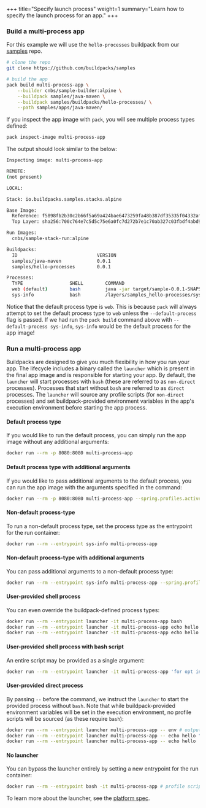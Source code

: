 +++
title="Specify launch process"
weight=1
summary="Learn how to specify the launch process for an app."
+++

### Build a multi-process app

For this example we will use the `hello-processes` buildpack from our [samples][samples] repo.

```bash
# clone the repo
git clone https://github.com/buildpacks/samples

# build the app
pack build multi-process-app \
    --builder cnbs/sample-builder:alpine \
    --buildpack samples/java-maven \
    --buildpack samples/buildpacks/hello-processes/ \
    --path samples/apps/java-maven/
```

If you inspect the app image with `pack`, you will see multiple process types defined:

```bash
pack inspect-image multi-process-app
```

The output should look similar to the below:

```bash
Inspecting image: multi-process-app

REMOTE:
(not present)

LOCAL:

Stack: io.buildpacks.samples.stacks.alpine

Base Image:
  Reference: f5898fb2b30c2b66f5a69a424bae6473259fa48b387df35335f04332af7f1091
  Top Layer: sha256:700c764e7c5d5c75e6a0fc7d272b7e1c70ab327c03fbdf4abd9313e5ec3217f7

Run Images:
  cnbs/sample-stack-run:alpine

Buildpacks:
  ID                             VERSION
  samples/java-maven             0.0.1
  samples/hello-processes        0.0.1

Processes:
  TYPE                 SHELL        COMMAND                                                     ARGS
  web (default)        bash         java -jar target/sample-0.0.1-SNAPSHOT.jar
  sys-info             bash         /layers/samples_hello-processes/sys-info/sys-info.sh
```

Notice that the default process type is `web`. This is because `pack` will always attempt to set the default process type to `web` unless the `--default-process` flag is passed.
If we had run the `pack build` command above with `--default-process sys-info`, `sys-info` would be the default process for the app image!

### Run a multi-process app

Buildpacks are designed to give you much flexibility in how you run your app. The lifecycle includes a binary called the `launcher` which is present in the final app image and is responsible for starting your app.
By default, the `launcher` will start processes with `bash` (these are referred to as `non-direct` processes). Processes that start without `bash` are referred to as `direct` processes.
The `launcher` will source any profile scripts (for `non-direct` processes) and set buildpack-provided environment variables in the app's execution environment before starting the app process.

#### Default process type

If you would like to run the default process, you can simply run the app image without any additional arguments:

```bash
docker run --rm -p 8080:8080 multi-process-app
```

#### Default process type with additional arguments

If you would like to pass additional arguments to the default process, you can run the app image with the arguments specified in the command:

```bash
docker run --rm -p 8080:8080 multi-process-app --spring.profiles.active=mysql
```

#### Non-default process-type

To run a non-default process type, set the process type as the entrypoint for the run container:

```bash
docker run --rm --entrypoint sys-info multi-process-app
```

#### Non-default process-type with additional arguments

You can pass additional arguments to a non-default process type:

```bash
docker run --rm --entrypoint sys-info multi-process-app --spring.profiles.active=mysql
```

#### User-provided shell process

You can even override the buildpack-defined process types:

```bash
docker run --rm --entrypoint launcher -it multi-process-app bash
docker run --rm --entrypoint launcher -it multi-process-app echo hello "$WORLD" # $WORLD is evaluated on the host machine
docker run --rm --entrypoint launcher -it multi-process-app echo hello '$WORLD' # $WORLD is evaluated in the container after profile scripts are sourced
```

#### User-provided shell process with bash script

An entire script may be provided as a single argument:

```bash
docker run --rm --entrypoint launcher -it multi-process-app 'for opt in $JAVA_OPTS; do echo $opt; done'
```

#### User-provided direct process

By passing `--` before the command, we instruct the `launcher` to start the provided process without `bash`.
Note that while buildpack-provided environment variables will be set in the execution environment, no profile scripts will be sourced (as these require `bash`):

```bash
docker run --rm --entrypoint launcher multi-process-app -- env # output will include buildpack-provided env vars
docker run --rm --entrypoint launcher multi-process-app -- echo hello "$WORLD" # $WORLD is evaluated on the host machine
docker run --rm --entrypoint launcher multi-process-app -- echo hello '$WORLD' # $WORLD is not evaluated, output will include string literal `$WORLD`
```

#### No launcher

You can bypass the launcher entirely by setting a new entrypoint for the run container:

```bash
docker run --rm --entrypoint bash -it multi-process-app # profile scripts have NOT been sourced and buildpack-provided env vars are NOT set in this shell
```

To learn more about the launcher, see the [platform spec](https://github.com/buildpacks/spec/blob/main/platform.md#launcher).

[samples]: https://github.com/buildpacks/samples